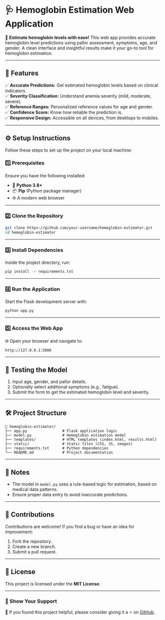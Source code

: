 # 🩺 Hemoglobin Estimation Web Application  

🚀 **Estimate hemoglobin levels with ease!** This web app provides accurate hemoglobin level predictions using pallor assessment, symptoms, age, and gender. A clean interface and insightful results make it your go-to tool for hemoglobin estimation.  

---

## 🌟 Features  

✅ **Accurate Predictions:** Get estimated hemoglobin levels based on clinical indicators.  
✅ **Severity Classification:** Understand anemia severity (mild, moderate, severe).  
✅ **Reference Ranges:** Personalized reference values for age and gender.  
✅ **Confidence Score:** Know how reliable the prediction is.  
✅ **Responsive Design:** Accessible on all devices, from desktops to mobiles.  

---

## ⚙️ Setup Instructions  

Follow these steps to set up the project on your local machine:  

### 1️⃣ Prerequisites  
Ensure you have the following installed:  
- 🐍 **Python 3.8+**  
- 📦 **Pip** (Python package manager)  
- 🌐 A modern web browser  

---

### 2️⃣ Clone the Repository  

```bash  
git clone https://github.com/your-username/hemoglobin-estimator.git  
cd hemoglobin-estimator  
```  

---

### 3️⃣ Install Dependencies  

Inside the project directory, run:  

```bash  
pip install -r requirements.txt  
```  

---

### 4️⃣ Run the Application  

Start the Flask development server with:  

```bash  
python app.py  
```  

---

### 5️⃣ Access the Web App  

🌐 Open your browser and navigate to:  
```  
http://127.0.0.1:5000  
```  

---

## 🧪 Testing the Model  

1. Input age, gender, and pallor details.  
2. Optionally select additional symptoms (e.g., fatigue).  
3. Submit the form to get the estimated hemoglobin level and severity.  

---

## 🛠 Project Structure  

```plaintext  
📂 hemoglobin-estimator/  
├── app.py                # Flask application logic  
├── model.py              # Hemoglobin estimation model  
├── templates/            # HTML templates (index.html, results.html)  
├── static/               # Static files (CSS, JS, images)  
├── requirements.txt      # Python dependencies  
└── README.md             # Project documentation  
```  

---

## 📝 Notes  

- The model in `model.py` uses a rule-based logic for estimation, based on medical data patterns.  
- Ensure proper data entry to avoid inaccurate predictions.  

---

## 🎉 Contributions  

Contributions are welcome! If you find a bug or have an idea for improvement:  

1. Fork the repository.  
2. Create a new branch.  
3. Submit a pull request.  

---

## 📄 License  

This project is licensed under the **MIT License**.  

---

### 🌟 Show Your Support  

💖 If you found this project helpful, please consider giving it a ⭐️ on [GitHub](https://github.com/your-username/hemoglobin-estimator).  

